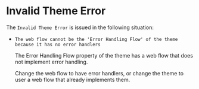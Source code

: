 # Invalid Theme Error

The `Invalid Theme Error` is issued in the following situation:

* `The web flow cannot be the 'Error Handling Flow' of the theme because it has no error handlers`

    The Error Handling Flow property of the theme has a web flow that does not implement error handling.

    Change the web flow to have error handlers, or change the theme to user a web flow that already implements them.

